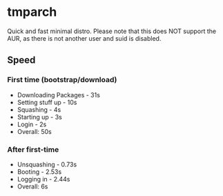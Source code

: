 # tmparch
Quick and fast minimal distro. Please note that this does NOT support the AUR, as there is not another user and suid is disabled.

## Speed
### First time (bootstrap/download)
- Downloading Packages - 31s
- Setting stuff up - 10s
- Squashing - 4s
- Starting up - 3s
- Login - 2s
- Overall: 50s
### After first-time
- Unsquashing - 0.73s
- Booting - 2.53s
- Logging in - 2.44s
- Overall: 6s
